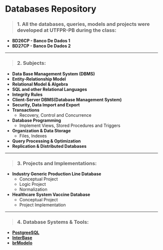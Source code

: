 # Databases Repository

>### 1. All the databases, queries, models and projects were developed at UTFPR-PB during the class: 
- **BD26CP - Banco De Dados 1**
- **BD27CP - Banco De Dados 2**
---
>### 2. Subjects:
- **Data Base Management System (DBMS)**
- **Entity-Relationship Model**
- **Relational Model & Algebra**
- **SQL and other Relational Languages**
- **Integrity Rules**
- **Client-Server DBMS(Database Management System)**
- **Security, Data Import and Export**
- **Transactions**
    - Recovery, Control and Concurrence
- **Database Programming**
    - Implement Views, Stored Procedures and Triggers
- **Organization & Data Storage** 
    - Files, Indexes
- **Query Processing & Optimization**
- **Replication & Distributed Databases**
---
>### 3. Projects and Implementations:
- **Industry Generic Production Line Database**
    - Conceptual Project
    - Logic Project
    - Normalization
- **Healthcare System Vaccine Database**
    - Conceptual Project
    - Project Implementation
---
>### 4. Database Systems & Tools: 
- **[PostgreeSQL](https://www.postgresql.org/)**
- **[InterBase](https://www.embarcadero.com/br/products/interbase)**
- **[brModelo](http://www.sis4.com/brModelo/)**


